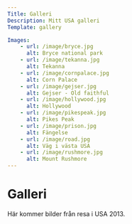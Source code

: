 ```yaml
---
Title: Galleri
Description: Mitt USA galleri
Template: gallery

Images:
    - url: /image/bryce.jpg
      alt: Bryce national park
    - url: /image/tekanna.jpg
      alt: Tekanna
    - url: /image/cornpalace.jpg
      alt: Corn Palace
    - url: /image/gejser.jpg
      alt: Gejser - Old faithful
    - url: /image/hollywood.jpg
      alt: Hollywood
    - url: /image/pikespeak.jpg
      alt: Pikes Peak
    - url: /image/prison.jpg
      alt: Fängelse
    - url: /image/road.jpg
      alt: Väg i västa USA
    - url: /image/rushmore.jpg
      alt: Mount Rushmore
---
```


Galleri
==========================

Här kommer bilder från resa i USA 2013.
<!--<img src="%base_url%/image/bryce.jpg?w=400" alt="Bryce National Park">-->

<!--<div class="gallery-container">
    <a href="%base_url%/image/bryce.jpg" target="_blank">  
    <img src="%base_url%/image/bryce.jpg?w=333" alt="Bryce National Park"></a>-->
